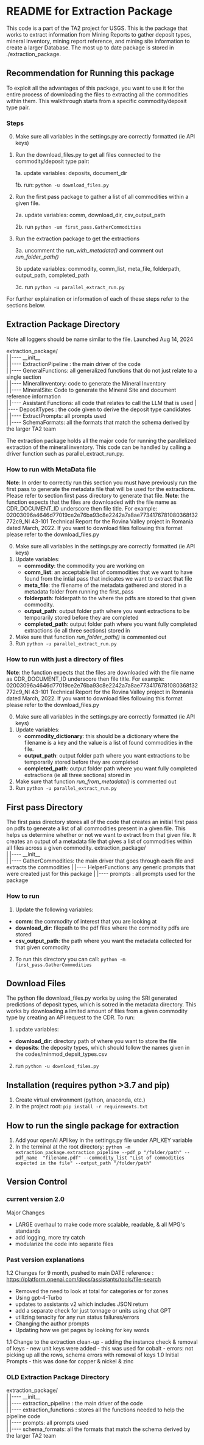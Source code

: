 # README for Extraction Package
This code is a part of the TA2 project for USGS. This is the package that works to extract information from Mining Reports to gather deposit types, mineral inventory, mining report reference, and mining site information to create a larger Database. The most up to date package is stored in ./extraction_package. 


## Recommendation for Running this package
To exploit all the advantages of this package, you want to use it for the entire process of downloading the files to extracting all the commodities within them. This walkthrough starts from a specific commodity/deposit type pair. 
### Steps
0. Make sure all variables in the settings.py are correctly formatted (ie API keys)
1. Run the download_files.py to get all files connected to the commodity/deposit type pair: 

    1a. update variables: deposits, document_dir 

    1b. run: `python -u download_files.py`
2. Run the first pass package to gather a list of all commodities within a given file.

    2a. update variables: comm, download_dir, csv_output_path

    2b. run `python -um first_pass.GatherCommodities`

3. Run the extraction package to get the extractions

    3a. uncomment the _run_with_metadata()_ and comment out _run_folder_path()_

    3b update variables: commodity, comm_list, meta_file, folderpath, output_path, completed_path
    
    3c. run `python -u parallel_extract_run.py` 

For further explaination or information of each of these steps refer to the sections below. 


## Extraction Package Directory 
Note all loggers should be name similar to the file.
Launched Aug 14, 2024


extraction_package/ \
|    |---- \_\_init\_\_ \
|    |---- ExtractionPipeline : the main driver of the code \
|       |---- GeneralFunctions: all generalized functions that do not just relate to a single section \
|       |---- MineralInventory: code to generate the Mineral Inventory \
|       |---- MineralSite: Code to generate the Mineral Site and document reference information \
|       |---- Assistant Functions: all code that relates to call the LLM that is used
|       |---- DepositTypes : the code given to derive the deposit type candidates \
|       |---- ExtractPrompts: all prompts used \
|       |---- SchemaFormats: all the formats that match the schema derived by the larger TA2 team 

The extraction package holds all the major code for running the parallelized extraction of the mineral inventory. This code can be handled by calling a driver function such as parallel_extract_run.py. 

### How to run with MetaData file
**Note**: In order to correctly run this section you must have previously run the first pass to generate the metadata file that will be used for the extractions. Please refer to section first pass directory to generate that file.
**Note**: the function expects that the files are downloaded with the file name as CDR_DOCUMENT_ID underscore then file title. For example: 02003096a4646d77019ce2e76ba93c8e2242a7a8ae7734176781080368f32772c9_NI 43-101 Technical Report for the Rovina Valley project in Romania dated March, 2022. If you want to download files following this format please refer to the download_files.py


0. Make sure all variables in the settings.py are correctly formatted (ie API keys)
1. Update variables: 
    * **commodity**: the commodity you are working on 
    * **comm_list**: an acceptable list of commodities that we want to have found from the intial pass that indicates we want to extract that file
    * **meta_file**: the filename of the metadata gathered and stored in a metadata folder from running the first_pass
    * **folderpath**: folderpath to the where the pdfs are stored to that given commodity.
    * **output_path**: output folder path where you want extractions to be temporarily stored before they are completed
    * **completed_path**: output folder path where you want fully completed extractions (ie all three sections) stored in
2. Make sure that function _run_folder_path()_ is commented out
3. Run `python -u parallel_extract_run.py`


### How to run with just a directory of files
**Note**: the function expects that the files are downloaded with the file name as CDR_DOCUMENT_ID underscore then file title. For example: 02003096a4646d77019ce2e76ba93c8e2242a7a8ae7734176781080368f32772c9_NI 43-101 Technical Report for the Rovina Valley project in Romania dated March, 2022. If you want to download files following this format please refer to the download_files.py


0. Make sure all variables in the settings.py are correctly formatted (ie API keys)
1. Update variables: 
    * **commodity_dictionary**: this should be a dictionary where the filename is a key and the value is a list of found commodities in the file. 
    * **output_path**: output folder path where you want extractions to be temporarily stored before they are completed
    * **completed_path**: output folder path where you want fully completed extractions (ie all three sections) stored in
2. Make sure that function _run_from_metadata()_ is commented out
3. Run `python -u parallel_extract_run.py`
 
## First pass Directory
The first pass directory stores all of the code that creates an initial first pass on pdfs to generate a list of all commodities present in a given file. This helps us determine whether or not we want to extract from that given file. It creates an output of a metadata file that gives a list of commodities within all files across a given commodity. 
extraction_package/ \
|    |---- \_\_init\_\_ \
|    |---- GatherCommodities: the main driver that goes through each file and extracts the commodities
|    |---- HelperFunctions: any generic prompts that were created just for this package
|    |---- prompts : all prompts used for the package

### How to run
1. Update the following variables:
* **comm**: the commodity of interest that you are looking at
* **download_dir**: filepath to the pdf files where the commodity pdfs are stored
* **csv_output_path**: the path where you want the metadata collected for that given commodity
2. To run this directory you can call:  `python -m first_pass.GatherCommodities`

## Download Files
The python file download_files.py works by using the SRI generated predictions of deposit types, which is sotred in the metadata directory. This works by downloading a limited amount of files from a given commodity type by creating an API request to the CDR. 
To run:
1. update variables: 
* **download_dir**: directory path of where you want to store the file
* **deposits**: the deposity types, which should follow the names given in the codes/minmod_depsit_types.csv
2. run `python -u download_files.py`

## Installation (requires python >3.7 and pip)
1. Create virtual environment (python, anaconda, etc.)
2. In the project root: `pip install -r requirements.txt`


## How to run the single package for extraction
1. Add your openAI API key in the settings.py file under API_KEY variable
2. In the terminal at the root directory: `python -m extraction_package.extraction_pipeline --pdf_p "/folder/path" --pdf_name  "filename.pdf" --commodity_list "List of commodities expected in the file" --output_path "/folder/path" `

## Version Control
### current version 2.0
Major Changes
- LARGE overhaul to make code more scalable, readable, & all MPG's standards
- add logging, more try catch
- modularize the code into separate files

### Past version explanations
1.2 Changes for 9 month, pushed to main DATE
reference : https://platform.openai.com/docs/assistants/tools/file-search
- Removed the need to look at total for categories or for zones
- Using gpt-4-Turbo
- updates to assistants v2 which includes JSON return
- add a separate check for just tonnage or units using chat GPT
- utilizing tenacity for any run status failures/errors
- Changing the author prompts
- Updating how we get pages by looking for key words


1.1 Change to the extraction clean-up
    - adding the instance check & removal of keys
    - new unit keys were added
    - this was used for cobalt
    - errors: not picking up all the rows, schema errors with removal of keys
1.0 Initial Prompts
    - this was done for copper & nickel & zinc


### OLD Extraction Package Directory 
extraction_package/ \
|    |---- \_\_init\_\_ \
| |---- extraction_pipeline : the main driver of the code \
|    |---- extraction_functions : stores all the functions needed to help the pipeline code \
|    |---- prompts: all prompts used \
|    |---- schema_formats: all the formats that match the schema derived by the larger TA2 team 
